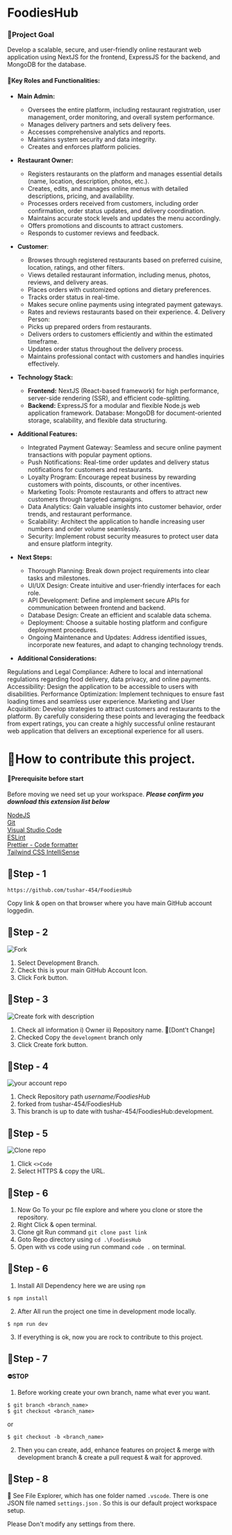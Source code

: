 # FoodiesHub

### 📌Project Goal

Develop a scalable, secure, and user-friendly online restaurant web application using NextJS for the frontend, ExpressJS for the backend, and MongoDB for the database.

#### 📌Key Roles and Functionalities:

- **Main Admin:**
  - Oversees the entire platform, including restaurant registration, user management, order monitoring, and overall system performance.
  - Manages delivery partners and sets delivery fees.
  - Accesses comprehensive analytics and reports.
  - Maintains system security and data integrity.
  - Creates and enforces platform policies.
- **Restaurant Owner:**
  - Registers restaurants on the platform and manages essential details (name, location, description, photos, etc.).
  - Creates, edits, and manages online menus with detailed descriptions, pricing, and availability.
  - Processes orders received from customers, including order confirmation, order status updates, and delivery coordination.
  - Maintains accurate stock levels and updates the menu accordingly.
  - Offers promotions and discounts to attract customers.
  - Responds to customer reviews and feedback.
- **Customer**:
  - Browses through registered restaurants based on preferred cuisine, location, ratings, and other filters.
  - Views detailed restaurant information, including menus, photos, reviews, and delivery areas.
  - Places orders with customized options and dietary preferences.
  - Tracks order status in real-time.
  - Makes secure online payments using integrated payment gateways.
  - Rates and reviews restaurants based on their experience. 4. Delivery Person:
  - Picks up prepared orders from restaurants.
  - Delivers orders to customers efficiently and within the estimated timeframe.
  - Updates order status throughout the delivery process.
  - Maintains professional contact with customers and handles inquiries effectively.
- **Technology Stack:**

  - **Frontend:** NextJS (React-based framework) for high performance, server-side rendering (SSR), and efficient code-splitting.
  - **Backend:** ExpressJS for a modular and flexible Node.js web application framework.
    Database: MongoDB for document-oriented storage, scalability, and flexible data structuring.

- **Additional Features:**
  - Integrated Payment Gateway: Seamless and secure online payment transactions with popular payment options.
  - Push Notifications: Real-time order updates and delivery status notifications for customers and restaurants.
  - Loyalty Program: Encourage repeat business by rewarding customers with points, discounts, or other incentives.
  - Marketing Tools: Promote restaurants and offers to attract new customers through targeted campaigns.
  - Data Analytics: Gain valuable insights into customer behavior, order trends, and restaurant performance.
  - Scalability: Architect the application to handle increasing user numbers and order volume seamlessly.
  - Security: Implement robust security measures to protect user data and ensure platform integrity.
- **Next Steps:**

  - Thorough Planning: Break down project requirements into clear tasks and milestones.
  - UI/UX Design: Create intuitive and user-friendly interfaces for each role.
  - API Development: Define and implement secure APIs for communication between frontend and backend.
  - Database Design: Create an efficient and scalable data schema.
  - Deployment: Choose a suitable hosting platform and configure deployment procedures.
  - Ongoing Maintenance and Updates: Address identified issues, incorporate new features, and adapt to changing technology trends.

- **Additional Considerations:**

Regulations and Legal Compliance: Adhere to local and international regulations regarding food delivery, data privacy, and online payments.
Accessibility: Design the application to be accessible to users with disabilities.
Performance Optimization: Implement techniques to ensure fast loading times and seamless user experience.
Marketing and User Acquisition: Develop strategies to attract customers and restaurants to the platform.
By carefully considering these points and leveraging the feedback from expert ratings, you can create a highly successful online restaurant web application that delivers an exceptional experience for all users.

# 📌How to contribute this project.

#### 🔴Prerequisite before start

Before moving we need set up your workspace.
**_Please confirm you download this extension list below_**

[NodeJS](https://nodejs.org/en/download/current) <br /> [Git](https://git-scm.com/downloads) <br /> [Visual Studio Code](https://code.visualstudio.com/download) <br />[ESLint](https://marketplace.visualstudio.com/items?itemName=dbaeumer.vscode-eslint) <br />[Prettier - Code formatter](https://marketplace.visualstudio.com/items?itemName=esbenp.prettier-vscode) <br />[Tailwind CSS IntelliSense](https://marketplace.visualstudio.com/items?itemName=bradlc.vscode-tailwindcss) <br />

## 📍Step - 1

```
https://github.com/tushar-454/FoodiesHub
```

Copy link & open on that browser where you have main GitHub account loggedin.

## 📍Step - 2

![Fork](https://img001.prntscr.com/file/img001/3m0gxsE5R-We5gvBz5M3eg.png)

1. Select Development Branch.
2. Check this is your main GitHub Account Icon.
3. Click Fork button.

## 📍Step - 3

![Create fork with description](https://img001.prntscr.com/file/img001/TVJwPTrQSv6VMGEGeMzjNA.png)

1. Check all information
   i) Owner
   ii) Repository name. 🔴[Dont't Change]
2. Checked Copy the `development` branch only
3. Click Create fork button.

## 📍Step - 4

![your account repo](https://img001.prntscr.com/file/img001/GCnnuX8eR0C8OaE-hh2ZEg.png)

1. Check Repository path _username/FoodiesHub_
2. forked from tushar-454/FoodiesHub
3. This branch is up to date with tushar-454/FoodiesHub:development.

## 📍Step - 5

![Clone repo](https://img001.prntscr.com/file/img001/w6u7u94CTc-0fSwrM1iaVg.png)

1. Click `<>Code`
2. Select HTTPS & copy the URL.

## 📍Step - 6

1. Now Go To your pc file explore and where you clone or store the repository.
2. Right Click & open terminal.
3. Clone git Run command `git clone past link`
4. Goto Repo directory using `cd .\FoodiesHub`
5. Open with vs code using run command `code .` on terminal.

## 📍Step - 6

1. Install All Dependency here we are using `npm`

```
$ npm install
```

2. After All run the project one time in development mode locally.

```
$ npm run dev
```

3. If everything is ok, now you are rock to contribute to this project.

## 📍Step - 7

**⛔STOP**

1. Before working create your own branch, name what ever you want.

```
$ git branch <branch_name>
$ git checkout <branch_name>
```

or

```
$ git checkout -b <branch_name>
```

2. Then you can create, add, enhance features on project & merge with development branch & create a pull request & wait for approved.

## 📍Step - 8

🤚 See File Explorer, which has one folder named `.vscode`. There is one JSON file named `settings.json` . So this is our default project workspace setup.

Please Don't modify any settings from there.
